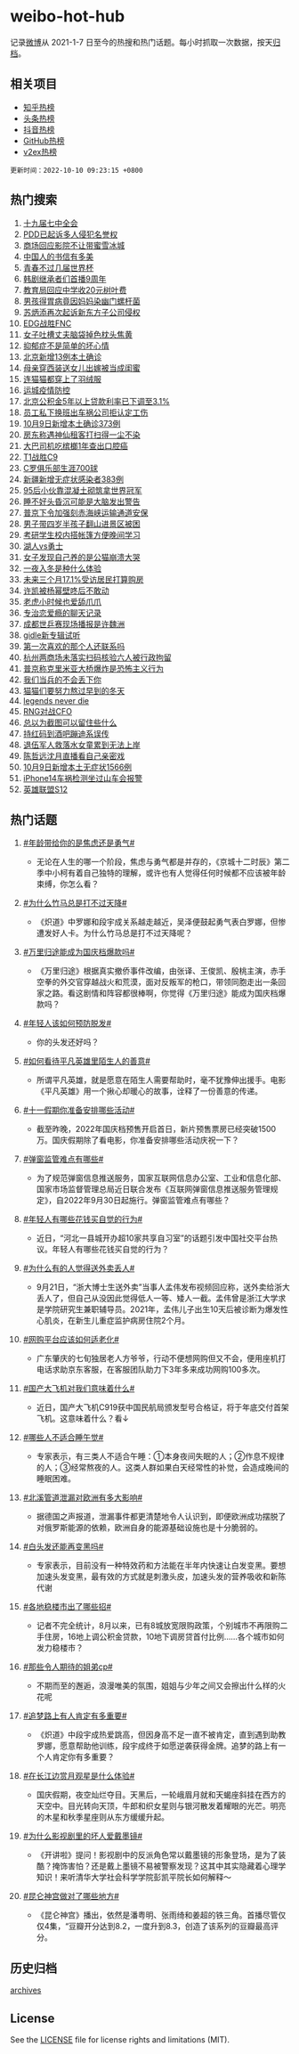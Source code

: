 # weibo-hot-hub

记录[微博](https://www.weibo.com)从 2021-1-7 日至今的热搜和热门话题。每小时抓取一次数据，按天[归档](archives)。

## 相关项目

- [知乎热榜](https://github.com/lonnyzhang423/zhihu-hot-hub)
- [头条热榜](https://github.com/lonnyzhang423/toutiao-hot-hub)
- [抖音热榜](https://github.com/lonnyzhang423/douyin-hot-hub)
- [GitHub热榜](https://github.com/lonnyzhang423/github-hot-hub)
- [v2ex热榜](https://github.com/lonnyzhang423/v2ex-hot-hub)


`更新时间：2022-10-10 09:23:15 +0800`

## 热门搜索

1. [十九届七中全会](https://m.weibo.cn/search?containerid=100103type%3D1%26t%3D10%26q%3D%23%E5%8D%81%E4%B9%9D%E5%B1%8A%E4%B8%83%E4%B8%AD%E5%85%A8%E4%BC%9A%23&stream_entry_id=51&isnewpage=1&extparam=seat%3D1%26pos%3D0%26cate%3D10103%26dgr%3D0%26filter_type%3Drealtimehot%26c_type%3D51%26display_time%3D1665364994%26pre_seqid%3D166536499448499958246&luicode=10000011&lfid=106003type%253D25%2526t%253D3%2526disable_hot%253D1%2526filter_type%253Drealtimehot)
1. [PDD已起诉多人侵犯名誉权](https://m.weibo.cn/search?containerid=100103type%3D1%26t%3D10%26q%3D%23PDD%E5%B7%B2%E8%B5%B7%E8%AF%89%E5%A4%9A%E4%BA%BA%E4%BE%B5%E7%8A%AF%E5%90%8D%E8%AA%89%E6%9D%83%23&stream_entry_id=31&isnewpage=1&extparam=seat%3D1%26lcate%3D5001%26pos%3D0%26cate%3D0%26flag%3D2%26band_rank%3D1%26dgr%3D0%26realpos%3D1%26filter_type%3Drealtimehot%26q%3D%2523PDD%25E5%25B7%25B2%25E8%25B5%25B7%25E8%25AF%2589%25E5%25A4%259A%25E4%25BA%25BA%25E4%25BE%25B5%25E7%258A%25AF%25E5%2590%258D%25E8%25AA%2589%25E6%259D%2583%2523%26c_type%3D31%26display_time%3D1665364994%26pre_seqid%3D166536499448499958246&luicode=10000011&lfid=106003type%253D25%2526t%253D3%2526disable_hot%253D1%2526filter_type%253Drealtimehot)
1. [商场回应影院不让带蜜雪冰城](https://m.weibo.cn/search?containerid=100103type%3D1%26t%3D10%26q%3D%23%E5%95%86%E5%9C%BA%E5%9B%9E%E5%BA%94%E5%BD%B1%E9%99%A2%E4%B8%8D%E8%AE%A9%E5%B8%A6%E8%9C%9C%E9%9B%AA%E5%86%B0%E5%9F%8E%23&stream_entry_id=31&isnewpage=1&extparam=seat%3D1%26lcate%3D5001%26pos%3D1%26cate%3D0%26flag%3D1%26band_rank%3D2%26dgr%3D0%26realpos%3D2%26filter_type%3Drealtimehot%26q%3D%2523%25E5%2595%2586%25E5%259C%25BA%25E5%259B%259E%25E5%25BA%2594%25E5%25BD%25B1%25E9%2599%25A2%25E4%25B8%258D%25E8%25AE%25A9%25E5%25B8%25A6%25E8%259C%259C%25E9%259B%25AA%25E5%2586%25B0%25E5%259F%258E%2523%26c_type%3D31%26display_time%3D1665364994%26pre_seqid%3D166536499448499958246&luicode=10000011&lfid=106003type%253D25%2526t%253D3%2526disable_hot%253D1%2526filter_type%253Drealtimehot)
1. [中国人的书信有多美](https://m.weibo.cn/search?containerid=100103type%3D1%26t%3D10%26q%3D%23%E4%B8%AD%E5%9B%BD%E4%BA%BA%E7%9A%84%E4%B9%A6%E4%BF%A1%E6%9C%89%E5%A4%9A%E7%BE%8E%23&stream_entry_id=31&isnewpage=1&extparam=seat%3D1%26lcate%3D5001%26pos%3D2%26cate%3D0%26flag%3D0%26band_rank%3D3%26dgr%3D0%26realpos%3D3%26filter_type%3Drealtimehot%26q%3D%2523%25E4%25B8%25AD%25E5%259B%25BD%25E4%25BA%25BA%25E7%259A%2584%25E4%25B9%25A6%25E4%25BF%25A1%25E6%259C%2589%25E5%25A4%259A%25E7%25BE%258E%2523%26c_type%3D31%26display_time%3D1665364994%26pre_seqid%3D166536499448499958246&luicode=10000011&lfid=106003type%253D25%2526t%253D3%2526disable_hot%253D1%2526filter_type%253Drealtimehot)
1. [青春不过几届世界杯](https://m.weibo.cn/search?containerid=100103type%3D1%26t%3D10%26q%3D%23%E9%9D%92%E6%98%A5%E4%B8%8D%E8%BF%87%E5%87%A0%E5%B1%8A%E4%B8%96%E7%95%8C%E6%9D%AF%23&stream_entry_id=31&isnewpage=1&extparam=seat%3D1%26lcate%3D5001%26pos%3D3%26cate%3D0%26adid%3D167915%26band_rank%3D4%26topic_ad%3D1%26dgr%3D0%26filter_type%3Drealtimehot%26q%3D%2523%25E9%259D%2592%25E6%2598%25A5%25E4%25B8%258D%25E8%25BF%2587%25E5%2587%25A0%25E5%25B1%258A%25E4%25B8%2596%25E7%2595%258C%25E6%259D%25AF%2523%26c_type%3D31%26display_time%3D1665364994%26pre_seqid%3D166536499448499958246&luicode=10000011&lfid=106003type%253D25%2526t%253D3%2526disable_hot%253D1%2526filter_type%253Drealtimehot)
1. [韩剧继承者们首播9周年](https://m.weibo.cn/search?containerid=100103type%3D1%26t%3D10%26q%3D%23%E9%9F%A9%E5%89%A7%E7%BB%A7%E6%89%BF%E8%80%85%E4%BB%AC%E9%A6%96%E6%92%AD9%E5%91%A8%E5%B9%B4%23&stream_entry_id=31&isnewpage=1&extparam=seat%3D1%26lcate%3D5001%26pos%3D4%26cate%3D0%26flag%3D1%26band_rank%3D4%26dgr%3D0%26realpos%3D4%26filter_type%3Drealtimehot%26q%3D%2523%25E9%259F%25A9%25E5%2589%25A7%25E7%25BB%25A7%25E6%2589%25BF%25E8%2580%2585%25E4%25BB%25AC%25E9%25A6%2596%25E6%2592%25AD9%25E5%2591%25A8%25E5%25B9%25B4%2523%26c_type%3D31%26display_time%3D1665364994%26pre_seqid%3D166536499448499958246&luicode=10000011&lfid=106003type%253D25%2526t%253D3%2526disable_hot%253D1%2526filter_type%253Drealtimehot)
1. [教育局回应中学收20元树叶费](https://m.weibo.cn/search?containerid=100103type%3D1%26t%3D10%26q%3D%23%E6%95%99%E8%82%B2%E5%B1%80%E5%9B%9E%E5%BA%94%E4%B8%AD%E5%AD%A6%E6%94%B620%E5%85%83%E6%A0%91%E5%8F%B6%E8%B4%B9%23&stream_entry_id=31&isnewpage=1&extparam=seat%3D1%26lcate%3D5001%26pos%3D5%26cate%3D0%26flag%3D0%26band_rank%3D5%26dgr%3D0%26realpos%3D5%26filter_type%3Drealtimehot%26q%3D%2523%25E6%2595%2599%25E8%2582%25B2%25E5%25B1%2580%25E5%259B%259E%25E5%25BA%2594%25E4%25B8%25AD%25E5%25AD%25A6%25E6%2594%25B620%25E5%2585%2583%25E6%25A0%2591%25E5%258F%25B6%25E8%25B4%25B9%2523%26c_type%3D31%26display_time%3D1665364994%26pre_seqid%3D166536499448499958246&luicode=10000011&lfid=106003type%253D25%2526t%253D3%2526disable_hot%253D1%2526filter_type%253Drealtimehot)
1. [男孩得胃病竟因妈妈染幽门螺杆菌](https://m.weibo.cn/search?containerid=100103type%3D1%26t%3D10%26q%3D%23%E7%94%B7%E5%AD%A9%E5%BE%97%E8%83%83%E7%97%85%E7%AB%9F%E5%9B%A0%E5%A6%88%E5%A6%88%E6%9F%93%E5%B9%BD%E9%97%A8%E8%9E%BA%E6%9D%86%E8%8F%8C%23&stream_entry_id=31&isnewpage=1&extparam=seat%3D1%26lcate%3D5001%26pos%3D6%26cate%3D0%26flag%3D0%26band_rank%3D6%26dgr%3D0%26realpos%3D6%26filter_type%3Drealtimehot%26q%3D%2523%25E7%2594%25B7%25E5%25AD%25A9%25E5%25BE%2597%25E8%2583%2583%25E7%2597%2585%25E7%25AB%259F%25E5%259B%25A0%25E5%25A6%2588%25E5%25A6%2588%25E6%259F%2593%25E5%25B9%25BD%25E9%2597%25A8%25E8%259E%25BA%25E6%259D%2586%25E8%258F%258C%2523%26c_type%3D31%26display_time%3D1665364994%26pre_seqid%3D166536499448499958246&luicode=10000011&lfid=106003type%253D25%2526t%253D3%2526disable_hot%253D1%2526filter_type%253Drealtimehot)
1. [苏炳添再次起诉新东方子公司侵权](https://m.weibo.cn/search?containerid=100103type%3D1%26t%3D10%26q%3D%23%E8%8B%8F%E7%82%B3%E6%B7%BB%E5%86%8D%E6%AC%A1%E8%B5%B7%E8%AF%89%E6%96%B0%E4%B8%9C%E6%96%B9%E5%AD%90%E5%85%AC%E5%8F%B8%E4%BE%B5%E6%9D%83%23&stream_entry_id=31&isnewpage=1&extparam=seat%3D1%26lcate%3D5001%26pos%3D7%26cate%3D0%26flag%3D0%26band_rank%3D7%26dgr%3D0%26realpos%3D7%26filter_type%3Drealtimehot%26q%3D%2523%25E8%258B%258F%25E7%2582%25B3%25E6%25B7%25BB%25E5%2586%258D%25E6%25AC%25A1%25E8%25B5%25B7%25E8%25AF%2589%25E6%2596%25B0%25E4%25B8%259C%25E6%2596%25B9%25E5%25AD%2590%25E5%2585%25AC%25E5%258F%25B8%25E4%25BE%25B5%25E6%259D%2583%2523%26c_type%3D31%26display_time%3D1665364994%26pre_seqid%3D166536499448499958246&luicode=10000011&lfid=106003type%253D25%2526t%253D3%2526disable_hot%253D1%2526filter_type%253Drealtimehot)
1. [EDG战胜FNC](https://m.weibo.cn/search?containerid=100103type%3D1%26t%3D10%26q%3D%23EDG%E6%88%98%E8%83%9CFNC%23&stream_entry_id=31&isnewpage=1&extparam=seat%3D1%26lcate%3D5001%26pos%3D8%26cate%3D0%26flag%3D1%26band_rank%3D8%26dgr%3D0%26realpos%3D8%26filter_type%3Drealtimehot%26q%3D%2523EDG%25E6%2588%2598%25E8%2583%259CFNC%2523%26c_type%3D31%26display_time%3D1665364994%26pre_seqid%3D166536499448499958246&luicode=10000011&lfid=106003type%253D25%2526t%253D3%2526disable_hot%253D1%2526filter_type%253Drealtimehot)
1. [女子吐槽丈夫脑袋掉色枕头焦黄](https://m.weibo.cn/search?containerid=100103type%3D1%26t%3D10%26q%3D%23%E5%A5%B3%E5%AD%90%E5%90%90%E6%A7%BD%E4%B8%88%E5%A4%AB%E8%84%91%E8%A2%8B%E6%8E%89%E8%89%B2%E6%9E%95%E5%A4%B4%E7%84%A6%E9%BB%84%23&stream_entry_id=31&isnewpage=1&extparam=seat%3D1%26lcate%3D5001%26pos%3D9%26cate%3D0%26flag%3D0%26band_rank%3D9%26dgr%3D0%26realpos%3D9%26filter_type%3Drealtimehot%26q%3D%2523%25E5%25A5%25B3%25E5%25AD%2590%25E5%2590%2590%25E6%25A7%25BD%25E4%25B8%2588%25E5%25A4%25AB%25E8%2584%2591%25E8%25A2%258B%25E6%258E%2589%25E8%2589%25B2%25E6%259E%2595%25E5%25A4%25B4%25E7%2584%25A6%25E9%25BB%2584%2523%26c_type%3D31%26display_time%3D1665364994%26pre_seqid%3D166536499448499958246&luicode=10000011&lfid=106003type%253D25%2526t%253D3%2526disable_hot%253D1%2526filter_type%253Drealtimehot)
1. [抑郁症不是简单的坏心情](https://m.weibo.cn/search?containerid=100103type%3D1%26t%3D10%26q%3D%23%E6%8A%91%E9%83%81%E7%97%87%E4%B8%8D%E6%98%AF%E7%AE%80%E5%8D%95%E7%9A%84%E5%9D%8F%E5%BF%83%E6%83%85%23&stream_entry_id=31&isnewpage=1&extparam=seat%3D1%26lcate%3D5001%26pos%3D10%26cate%3D0%26flag%3D1%26band_rank%3D10%26dgr%3D0%26realpos%3D10%26filter_type%3Drealtimehot%26q%3D%2523%25E6%258A%2591%25E9%2583%2581%25E7%2597%2587%25E4%25B8%258D%25E6%2598%25AF%25E7%25AE%2580%25E5%258D%2595%25E7%259A%2584%25E5%259D%258F%25E5%25BF%2583%25E6%2583%2585%2523%26c_type%3D31%26display_time%3D1665364994%26pre_seqid%3D166536499448499958246&luicode=10000011&lfid=106003type%253D25%2526t%253D3%2526disable_hot%253D1%2526filter_type%253Drealtimehot)
1. [北京新增13例本土确诊](https://m.weibo.cn/search?containerid=100103type%3D1%26t%3D10%26q%3D%23%E5%8C%97%E4%BA%AC%E6%96%B0%E5%A2%9E13%E4%BE%8B%E6%9C%AC%E5%9C%9F%E7%A1%AE%E8%AF%8A%23&stream_entry_id=31&isnewpage=1&extparam=seat%3D1%26lcate%3D5001%26pos%3D11%26cate%3D0%26flag%3D1%26band_rank%3D11%26dgr%3D0%26realpos%3D11%26filter_type%3Drealtimehot%26q%3D%2523%25E5%258C%2597%25E4%25BA%25AC%25E6%2596%25B0%25E5%25A2%259E13%25E4%25BE%258B%25E6%259C%25AC%25E5%259C%259F%25E7%25A1%25AE%25E8%25AF%258A%2523%26c_type%3D31%26display_time%3D1665364994%26pre_seqid%3D166536499448499958246&luicode=10000011&lfid=106003type%253D25%2526t%253D3%2526disable_hot%253D1%2526filter_type%253Drealtimehot)
1. [母亲穿西装送女儿出嫁被当成闺蜜](https://m.weibo.cn/search?containerid=100103type%3D1%26t%3D10%26q%3D%23%E6%AF%8D%E4%BA%B2%E7%A9%BF%E8%A5%BF%E8%A3%85%E9%80%81%E5%A5%B3%E5%84%BF%E5%87%BA%E5%AB%81%E8%A2%AB%E5%BD%93%E6%88%90%E9%97%BA%E8%9C%9C%23&stream_entry_id=31&isnewpage=1&extparam=seat%3D1%26lcate%3D5001%26pos%3D12%26cate%3D0%26flag%3D0%26band_rank%3D12%26dgr%3D0%26realpos%3D12%26filter_type%3Drealtimehot%26q%3D%2523%25E6%25AF%258D%25E4%25BA%25B2%25E7%25A9%25BF%25E8%25A5%25BF%25E8%25A3%2585%25E9%2580%2581%25E5%25A5%25B3%25E5%2584%25BF%25E5%2587%25BA%25E5%25AB%2581%25E8%25A2%25AB%25E5%25BD%2593%25E6%2588%2590%25E9%2597%25BA%25E8%259C%259C%2523%26c_type%3D31%26display_time%3D1665364994%26pre_seqid%3D166536499448499958246&luicode=10000011&lfid=106003type%253D25%2526t%253D3%2526disable_hot%253D1%2526filter_type%253Drealtimehot)
1. [连猫猫都穿上了羽绒服](https://m.weibo.cn/search?containerid=100103type%3D1%26t%3D10%26q%3D%23%E8%BF%9E%E7%8C%AB%E7%8C%AB%E9%83%BD%E7%A9%BF%E4%B8%8A%E4%BA%86%E7%BE%BD%E7%BB%92%E6%9C%8D%23&stream_entry_id=31&isnewpage=1&extparam=seat%3D1%26lcate%3D5001%26pos%3D13%26cate%3D0%26flag%3D0%26band_rank%3D13%26dgr%3D0%26realpos%3D13%26filter_type%3Drealtimehot%26q%3D%2523%25E8%25BF%259E%25E7%258C%25AB%25E7%258C%25AB%25E9%2583%25BD%25E7%25A9%25BF%25E4%25B8%258A%25E4%25BA%2586%25E7%25BE%25BD%25E7%25BB%2592%25E6%259C%258D%2523%26c_type%3D31%26display_time%3D1665364994%26pre_seqid%3D166536499448499958246&luicode=10000011&lfid=106003type%253D25%2526t%253D3%2526disable_hot%253D1%2526filter_type%253Drealtimehot)
1. [运城疫情防控](https://m.weibo.cn/search?containerid=100103type%3D1%26t%3D10%26q%3D%23%E8%BF%90%E5%9F%8E%E7%96%AB%E6%83%85%E9%98%B2%E6%8E%A7%23&stream_entry_id=31&isnewpage=1&extparam=seat%3D1%26lcate%3D5001%26pos%3D14%26cate%3D0%26flag%3D1%26band_rank%3D14%26dgr%3D0%26realpos%3D14%26filter_type%3Drealtimehot%26q%3D%2523%25E8%25BF%2590%25E5%259F%258E%25E7%2596%25AB%25E6%2583%2585%25E9%2598%25B2%25E6%258E%25A7%2523%26c_type%3D31%26display_time%3D1665364994%26pre_seqid%3D166536499448499958246&luicode=10000011&lfid=106003type%253D25%2526t%253D3%2526disable_hot%253D1%2526filter_type%253Drealtimehot)
1. [北京公积金5年以上贷款利率已下调至3.1%](https://m.weibo.cn/search?containerid=100103type%3D1%26t%3D10%26q%3D%23%E5%8C%97%E4%BA%AC%E5%85%AC%E7%A7%AF%E9%87%915%E5%B9%B4%E4%BB%A5%E4%B8%8A%E8%B4%B7%E6%AC%BE%E5%88%A9%E7%8E%87%E5%B7%B2%E4%B8%8B%E8%B0%83%E8%87%B33.1%25%23&stream_entry_id=31&isnewpage=1&extparam=seat%3D1%26lcate%3D5001%26pos%3D15%26cate%3D0%26flag%3D0%26band_rank%3D15%26dgr%3D0%26realpos%3D15%26filter_type%3Drealtimehot%26q%3D%2523%25E5%258C%2597%25E4%25BA%25AC%25E5%2585%25AC%25E7%25A7%25AF%25E9%2587%25915%25E5%25B9%25B4%25E4%25BB%25A5%25E4%25B8%258A%25E8%25B4%25B7%25E6%25AC%25BE%25E5%2588%25A9%25E7%258E%2587%25E5%25B7%25B2%25E4%25B8%258B%25E8%25B0%2583%25E8%2587%25B33.1%2525%2523%26c_type%3D31%26display_time%3D1665364994%26pre_seqid%3D166536499448499958246&luicode=10000011&lfid=106003type%253D25%2526t%253D3%2526disable_hot%253D1%2526filter_type%253Drealtimehot)
1. [员工私下换班出车祸公司拒认定工伤](https://m.weibo.cn/search?containerid=100103type%3D1%26t%3D10%26q%3D%23%E5%91%98%E5%B7%A5%E7%A7%81%E4%B8%8B%E6%8D%A2%E7%8F%AD%E5%87%BA%E8%BD%A6%E7%A5%B8%E5%85%AC%E5%8F%B8%E6%8B%92%E8%AE%A4%E5%AE%9A%E5%B7%A5%E4%BC%A4%23&stream_entry_id=31&isnewpage=1&extparam=seat%3D1%26lcate%3D5001%26pos%3D16%26cate%3D0%26flag%3D0%26band_rank%3D16%26dgr%3D0%26realpos%3D16%26filter_type%3Drealtimehot%26q%3D%2523%25E5%2591%2598%25E5%25B7%25A5%25E7%25A7%2581%25E4%25B8%258B%25E6%258D%25A2%25E7%258F%25AD%25E5%2587%25BA%25E8%25BD%25A6%25E7%25A5%25B8%25E5%2585%25AC%25E5%258F%25B8%25E6%258B%2592%25E8%25AE%25A4%25E5%25AE%259A%25E5%25B7%25A5%25E4%25BC%25A4%2523%26c_type%3D31%26display_time%3D1665364994%26pre_seqid%3D166536499448499958246&luicode=10000011&lfid=106003type%253D25%2526t%253D3%2526disable_hot%253D1%2526filter_type%253Drealtimehot)
1. [10月9日新增本土确诊373例](https://m.weibo.cn/search?containerid=100103type%3D1%26t%3D10%26q%3D%2310%E6%9C%889%E6%97%A5%E6%96%B0%E5%A2%9E%E6%9C%AC%E5%9C%9F%E7%A1%AE%E8%AF%8A373%E4%BE%8B%23&stream_entry_id=31&isnewpage=1&extparam=seat%3D1%26lcate%3D5001%26pos%3D17%26cate%3D0%26flag%3D1%26band_rank%3D17%26dgr%3D0%26realpos%3D17%26filter_type%3Drealtimehot%26q%3D%252310%25E6%259C%25889%25E6%2597%25A5%25E6%2596%25B0%25E5%25A2%259E%25E6%259C%25AC%25E5%259C%259F%25E7%25A1%25AE%25E8%25AF%258A373%25E4%25BE%258B%2523%26c_type%3D31%26display_time%3D1665364994%26pre_seqid%3D166536499448499958246&luicode=10000011&lfid=106003type%253D25%2526t%253D3%2526disable_hot%253D1%2526filter_type%253Drealtimehot)
1. [房东称遇神仙租客打扫得一尘不染](https://m.weibo.cn/search?containerid=100103type%3D1%26t%3D10%26q%3D%23%E6%88%BF%E4%B8%9C%E7%A7%B0%E9%81%87%E7%A5%9E%E4%BB%99%E7%A7%9F%E5%AE%A2%E6%89%93%E6%89%AB%E5%BE%97%E4%B8%80%E5%B0%98%E4%B8%8D%E6%9F%93%23&stream_entry_id=31&isnewpage=1&extparam=seat%3D1%26lcate%3D5001%26pos%3D18%26cate%3D0%26flag%3D0%26band_rank%3D18%26dgr%3D0%26realpos%3D18%26filter_type%3Drealtimehot%26q%3D%2523%25E6%2588%25BF%25E4%25B8%259C%25E7%25A7%25B0%25E9%2581%2587%25E7%25A5%259E%25E4%25BB%2599%25E7%25A7%259F%25E5%25AE%25A2%25E6%2589%2593%25E6%2589%25AB%25E5%25BE%2597%25E4%25B8%2580%25E5%25B0%2598%25E4%25B8%258D%25E6%259F%2593%2523%26c_type%3D31%26display_time%3D1665364994%26pre_seqid%3D166536499448499958246&luicode=10000011&lfid=106003type%253D25%2526t%253D3%2526disable_hot%253D1%2526filter_type%253Drealtimehot)
1. [大巴司机吃槟榔1年查出口腔癌](https://m.weibo.cn/search?containerid=100103type%3D1%26t%3D10%26q%3D%23%E5%A4%A7%E5%B7%B4%E5%8F%B8%E6%9C%BA%E5%90%83%E6%A7%9F%E6%A6%941%E5%B9%B4%E6%9F%A5%E5%87%BA%E5%8F%A3%E8%85%94%E7%99%8C%23&stream_entry_id=31&isnewpage=1&extparam=seat%3D1%26lcate%3D5001%26pos%3D19%26cate%3D0%26flag%3D0%26band_rank%3D19%26dgr%3D0%26realpos%3D19%26filter_type%3Drealtimehot%26q%3D%2523%25E5%25A4%25A7%25E5%25B7%25B4%25E5%258F%25B8%25E6%259C%25BA%25E5%2590%2583%25E6%25A7%259F%25E6%25A6%25941%25E5%25B9%25B4%25E6%259F%25A5%25E5%2587%25BA%25E5%258F%25A3%25E8%2585%2594%25E7%2599%258C%2523%26c_type%3D31%26display_time%3D1665364994%26pre_seqid%3D166536499448499958246&luicode=10000011&lfid=106003type%253D25%2526t%253D3%2526disable_hot%253D1%2526filter_type%253Drealtimehot)
1. [T1战胜C9](https://m.weibo.cn/search?containerid=100103type%3D1%26t%3D10%26q%3D%23T1%E6%88%98%E8%83%9CC9%23&stream_entry_id=31&isnewpage=1&extparam=seat%3D1%26lcate%3D5001%26pos%3D20%26cate%3D0%26flag%3D1%26band_rank%3D20%26dgr%3D0%26realpos%3D20%26filter_type%3Drealtimehot%26q%3D%2523T1%25E6%2588%2598%25E8%2583%259CC9%2523%26c_type%3D31%26display_time%3D1665364994%26pre_seqid%3D166536499448499958246&luicode=10000011&lfid=106003type%253D25%2526t%253D3%2526disable_hot%253D1%2526filter_type%253Drealtimehot)
1. [C罗俱乐部生涯700球](https://m.weibo.cn/search?containerid=100103type%3D1%26t%3D10%26q%3D%23C%E7%BD%97%E4%BF%B1%E4%B9%90%E9%83%A8%E7%94%9F%E6%B6%AF700%E7%90%83%23&stream_entry_id=31&isnewpage=1&extparam=seat%3D1%26lcate%3D5001%26pos%3D21%26cate%3D0%26flag%3D1%26band_rank%3D21%26dgr%3D0%26realpos%3D21%26filter_type%3Drealtimehot%26q%3D%2523C%25E7%25BD%2597%25E4%25BF%25B1%25E4%25B9%2590%25E9%2583%25A8%25E7%2594%259F%25E6%25B6%25AF700%25E7%2590%2583%2523%26c_type%3D31%26display_time%3D1665364994%26pre_seqid%3D166536499448499958246&luicode=10000011&lfid=106003type%253D25%2526t%253D3%2526disable_hot%253D1%2526filter_type%253Drealtimehot)
1. [新疆新增无症状感染者383例](https://m.weibo.cn/search?containerid=100103type%3D1%26t%3D10%26q%3D%23%E6%96%B0%E7%96%86%E6%96%B0%E5%A2%9E%E6%97%A0%E7%97%87%E7%8A%B6%E6%84%9F%E6%9F%93%E8%80%85383%E4%BE%8B%23&stream_entry_id=31&isnewpage=1&extparam=seat%3D1%26lcate%3D5001%26pos%3D22%26cate%3D0%26flag%3D0%26band_rank%3D22%26dgr%3D0%26realpos%3D22%26filter_type%3Drealtimehot%26q%3D%2523%25E6%2596%25B0%25E7%2596%2586%25E6%2596%25B0%25E5%25A2%259E%25E6%2597%25A0%25E7%2597%2587%25E7%258A%25B6%25E6%2584%259F%25E6%259F%2593%25E8%2580%2585383%25E4%25BE%258B%2523%26c_type%3D31%26display_time%3D1665364994%26pre_seqid%3D166536499448499958246&luicode=10000011&lfid=106003type%253D25%2526t%253D3%2526disable_hot%253D1%2526filter_type%253Drealtimehot)
1. [95后小伙靠混凝土砌筑拿世界冠军](https://m.weibo.cn/search?containerid=100103type%3D1%26t%3D10%26q%3D%2395%E5%90%8E%E5%B0%8F%E4%BC%99%E9%9D%A0%E6%B7%B7%E5%87%9D%E5%9C%9F%E7%A0%8C%E7%AD%91%E6%8B%BF%E4%B8%96%E7%95%8C%E5%86%A0%E5%86%9B%23&stream_entry_id=31&isnewpage=1&extparam=seat%3D1%26lcate%3D5001%26pos%3D23%26cate%3D0%26flag%3D1%26band_rank%3D23%26dgr%3D0%26realpos%3D23%26filter_type%3Drealtimehot%26q%3D%252395%25E5%2590%258E%25E5%25B0%258F%25E4%25BC%2599%25E9%259D%25A0%25E6%25B7%25B7%25E5%2587%259D%25E5%259C%259F%25E7%25A0%258C%25E7%25AD%2591%25E6%258B%25BF%25E4%25B8%2596%25E7%2595%258C%25E5%2586%25A0%25E5%2586%259B%2523%26c_type%3D31%26display_time%3D1665364994%26pre_seqid%3D166536499448499958246&luicode=10000011&lfid=106003type%253D25%2526t%253D3%2526disable_hot%253D1%2526filter_type%253Drealtimehot)
1. [睡不好头昏沉可能是大脑发出警告](https://m.weibo.cn/search?containerid=100103type%3D1%26t%3D10%26q%3D%23%E7%9D%A1%E4%B8%8D%E5%A5%BD%E5%A4%B4%E6%98%8F%E6%B2%89%E5%8F%AF%E8%83%BD%E6%98%AF%E5%A4%A7%E8%84%91%E5%8F%91%E5%87%BA%E8%AD%A6%E5%91%8A%23&stream_entry_id=31&isnewpage=1&extparam=seat%3D1%26lcate%3D5001%26pos%3D24%26cate%3D0%26flag%3D0%26band_rank%3D24%26dgr%3D0%26realpos%3D24%26filter_type%3Drealtimehot%26q%3D%2523%25E7%259D%25A1%25E4%25B8%258D%25E5%25A5%25BD%25E5%25A4%25B4%25E6%2598%258F%25E6%25B2%2589%25E5%258F%25AF%25E8%2583%25BD%25E6%2598%25AF%25E5%25A4%25A7%25E8%2584%2591%25E5%258F%2591%25E5%2587%25BA%25E8%25AD%25A6%25E5%2591%258A%2523%26c_type%3D31%26display_time%3D1665364994%26pre_seqid%3D166536499448499958246&luicode=10000011&lfid=106003type%253D25%2526t%253D3%2526disable_hot%253D1%2526filter_type%253Drealtimehot)
1. [普京下令加强刻赤海峡运输通道安保](https://m.weibo.cn/search?containerid=100103type%3D1%26t%3D10%26q%3D%23%E6%99%AE%E4%BA%AC%E4%B8%8B%E4%BB%A4%E5%8A%A0%E5%BC%BA%E5%88%BB%E8%B5%A4%E6%B5%B7%E5%B3%A1%E8%BF%90%E8%BE%93%E9%80%9A%E9%81%93%E5%AE%89%E4%BF%9D%23&stream_entry_id=31&isnewpage=1&extparam=seat%3D1%26lcate%3D5001%26pos%3D25%26cate%3D0%26flag%3D0%26band_rank%3D25%26dgr%3D0%26realpos%3D25%26filter_type%3Drealtimehot%26q%3D%2523%25E6%2599%25AE%25E4%25BA%25AC%25E4%25B8%258B%25E4%25BB%25A4%25E5%258A%25A0%25E5%25BC%25BA%25E5%2588%25BB%25E8%25B5%25A4%25E6%25B5%25B7%25E5%25B3%25A1%25E8%25BF%2590%25E8%25BE%2593%25E9%2580%259A%25E9%2581%2593%25E5%25AE%2589%25E4%25BF%259D%2523%26c_type%3D31%26display_time%3D1665364994%26pre_seqid%3D166536499448499958246&luicode=10000011&lfid=106003type%253D25%2526t%253D3%2526disable_hot%253D1%2526filter_type%253Drealtimehot)
1. [男子带四岁半孩子翻山进景区被困](https://m.weibo.cn/search?containerid=100103type%3D1%26t%3D10%26q%3D%23%E7%94%B7%E5%AD%90%E5%B8%A6%E5%9B%9B%E5%B2%81%E5%8D%8A%E5%AD%A9%E5%AD%90%E7%BF%BB%E5%B1%B1%E8%BF%9B%E6%99%AF%E5%8C%BA%E8%A2%AB%E5%9B%B0%23&stream_entry_id=31&isnewpage=1&extparam=seat%3D1%26lcate%3D5001%26pos%3D26%26cate%3D0%26flag%3D0%26band_rank%3D26%26dgr%3D0%26realpos%3D26%26filter_type%3Drealtimehot%26q%3D%2523%25E7%2594%25B7%25E5%25AD%2590%25E5%25B8%25A6%25E5%259B%259B%25E5%25B2%2581%25E5%258D%258A%25E5%25AD%25A9%25E5%25AD%2590%25E7%25BF%25BB%25E5%25B1%25B1%25E8%25BF%259B%25E6%2599%25AF%25E5%258C%25BA%25E8%25A2%25AB%25E5%259B%25B0%2523%26c_type%3D31%26display_time%3D1665364994%26pre_seqid%3D166536499448499958246&luicode=10000011&lfid=106003type%253D25%2526t%253D3%2526disable_hot%253D1%2526filter_type%253Drealtimehot)
1. [考研学生校内搭帐篷方便晚间学习](https://m.weibo.cn/search?containerid=100103type%3D1%26t%3D10%26q%3D%23%E8%80%83%E7%A0%94%E5%AD%A6%E7%94%9F%E6%A0%A1%E5%86%85%E6%90%AD%E5%B8%90%E7%AF%B7%E6%96%B9%E4%BE%BF%E6%99%9A%E9%97%B4%E5%AD%A6%E4%B9%A0%23&stream_entry_id=31&isnewpage=1&extparam=seat%3D1%26lcate%3D5001%26pos%3D27%26cate%3D0%26flag%3D0%26band_rank%3D27%26dgr%3D0%26realpos%3D27%26filter_type%3Drealtimehot%26q%3D%2523%25E8%2580%2583%25E7%25A0%2594%25E5%25AD%25A6%25E7%2594%259F%25E6%25A0%25A1%25E5%2586%2585%25E6%2590%25AD%25E5%25B8%2590%25E7%25AF%25B7%25E6%2596%25B9%25E4%25BE%25BF%25E6%2599%259A%25E9%2597%25B4%25E5%25AD%25A6%25E4%25B9%25A0%2523%26c_type%3D31%26display_time%3D1665364994%26pre_seqid%3D166536499448499958246&luicode=10000011&lfid=106003type%253D25%2526t%253D3%2526disable_hot%253D1%2526filter_type%253Drealtimehot)
1. [湖人vs勇士](https://m.weibo.cn/search?containerid=100103type%3D1%26t%3D10%26q%3D%23%E6%B9%96%E4%BA%BAvs%E5%8B%87%E5%A3%AB%23&stream_entry_id=31&isnewpage=1&extparam=seat%3D1%26lcate%3D5001%26pos%3D28%26cate%3D0%26flag%3D1%26band_rank%3D28%26dgr%3D0%26realpos%3D28%26filter_type%3Drealtimehot%26q%3D%2523%25E6%25B9%2596%25E4%25BA%25BAvs%25E5%258B%2587%25E5%25A3%25AB%2523%26c_type%3D31%26display_time%3D1665364994%26pre_seqid%3D166536499448499958246&luicode=10000011&lfid=106003type%253D25%2526t%253D3%2526disable_hot%253D1%2526filter_type%253Drealtimehot)
1. [女子发现自己养的是公猫崩溃大哭](https://m.weibo.cn/search?containerid=100103type%3D1%26t%3D10%26q%3D%23%E5%A5%B3%E5%AD%90%E5%8F%91%E7%8E%B0%E8%87%AA%E5%B7%B1%E5%85%BB%E7%9A%84%E6%98%AF%E5%85%AC%E7%8C%AB%E5%B4%A9%E6%BA%83%E5%A4%A7%E5%93%AD%23&stream_entry_id=31&isnewpage=1&extparam=seat%3D1%26lcate%3D5001%26pos%3D29%26cate%3D0%26flag%3D0%26band_rank%3D29%26dgr%3D0%26realpos%3D29%26filter_type%3Drealtimehot%26q%3D%2523%25E5%25A5%25B3%25E5%25AD%2590%25E5%258F%2591%25E7%258E%25B0%25E8%2587%25AA%25E5%25B7%25B1%25E5%2585%25BB%25E7%259A%2584%25E6%2598%25AF%25E5%2585%25AC%25E7%258C%25AB%25E5%25B4%25A9%25E6%25BA%2583%25E5%25A4%25A7%25E5%2593%25AD%2523%26c_type%3D31%26display_time%3D1665364994%26pre_seqid%3D166536499448499958246&luicode=10000011&lfid=106003type%253D25%2526t%253D3%2526disable_hot%253D1%2526filter_type%253Drealtimehot)
1. [一夜入冬是种什么体验](https://m.weibo.cn/search?containerid=100103type%3D1%26t%3D10%26q%3D%23%E4%B8%80%E5%A4%9C%E5%85%A5%E5%86%AC%E6%98%AF%E7%A7%8D%E4%BB%80%E4%B9%88%E4%BD%93%E9%AA%8C%23&stream_entry_id=31&isnewpage=1&extparam=seat%3D1%26lcate%3D5001%26pos%3D30%26cate%3D0%26flag%3D0%26band_rank%3D30%26dgr%3D0%26realpos%3D30%26filter_type%3Drealtimehot%26q%3D%2523%25E4%25B8%2580%25E5%25A4%259C%25E5%2585%25A5%25E5%2586%25AC%25E6%2598%25AF%25E7%25A7%258D%25E4%25BB%2580%25E4%25B9%2588%25E4%25BD%2593%25E9%25AA%258C%2523%26c_type%3D31%26display_time%3D1665364994%26pre_seqid%3D166536499448499958246&luicode=10000011&lfid=106003type%253D25%2526t%253D3%2526disable_hot%253D1%2526filter_type%253Drealtimehot)
1. [未来三个月17.1%受访居民打算购房](https://m.weibo.cn/search?containerid=100103type%3D1%26t%3D10%26q%3D%23%E6%9C%AA%E6%9D%A5%E4%B8%89%E4%B8%AA%E6%9C%8817.1%25%E5%8F%97%E8%AE%BF%E5%B1%85%E6%B0%91%E6%89%93%E7%AE%97%E8%B4%AD%E6%88%BF%23&stream_entry_id=31&isnewpage=1&extparam=seat%3D1%26lcate%3D5001%26pos%3D31%26cate%3D0%26flag%3D1%26band_rank%3D31%26dgr%3D0%26realpos%3D31%26filter_type%3Drealtimehot%26q%3D%2523%25E6%259C%25AA%25E6%259D%25A5%25E4%25B8%2589%25E4%25B8%25AA%25E6%259C%258817.1%2525%25E5%258F%2597%25E8%25AE%25BF%25E5%25B1%2585%25E6%25B0%2591%25E6%2589%2593%25E7%25AE%2597%25E8%25B4%25AD%25E6%2588%25BF%2523%26c_type%3D31%26display_time%3D1665364994%26pre_seqid%3D166536499448499958246&luicode=10000011&lfid=106003type%253D25%2526t%253D3%2526disable_hot%253D1%2526filter_type%253Drealtimehot)
1. [许凯被杨幂壁咚后不敢动](https://m.weibo.cn/search?containerid=100103type%3D1%26t%3D10%26q%3D%23%E8%AE%B8%E5%87%AF%E8%A2%AB%E6%9D%A8%E5%B9%82%E5%A3%81%E5%92%9A%E5%90%8E%E4%B8%8D%E6%95%A2%E5%8A%A8%23&stream_entry_id=31&isnewpage=1&extparam=seat%3D1%26lcate%3D5001%26pos%3D32%26cate%3D0%26flag%3D0%26band_rank%3D32%26dgr%3D0%26realpos%3D32%26filter_type%3Drealtimehot%26q%3D%2523%25E8%25AE%25B8%25E5%2587%25AF%25E8%25A2%25AB%25E6%259D%25A8%25E5%25B9%2582%25E5%25A3%2581%25E5%2592%259A%25E5%2590%258E%25E4%25B8%258D%25E6%2595%25A2%25E5%258A%25A8%2523%26c_type%3D31%26display_time%3D1665364994%26pre_seqid%3D166536499448499958246&luicode=10000011&lfid=106003type%253D25%2526t%253D3%2526disable_hot%253D1%2526filter_type%253Drealtimehot)
1. [老虎小时候也爱舔爪爪](https://m.weibo.cn/search?containerid=100103type%3D1%26t%3D10%26q%3D%23%E8%80%81%E8%99%8E%E5%B0%8F%E6%97%B6%E5%80%99%E4%B9%9F%E7%88%B1%E8%88%94%E7%88%AA%E7%88%AA%23&stream_entry_id=31&isnewpage=1&extparam=seat%3D1%26lcate%3D5001%26pos%3D33%26cate%3D0%26flag%3D0%26band_rank%3D33%26dgr%3D0%26realpos%3D33%26filter_type%3Drealtimehot%26q%3D%2523%25E8%2580%2581%25E8%2599%258E%25E5%25B0%258F%25E6%2597%25B6%25E5%2580%2599%25E4%25B9%259F%25E7%2588%25B1%25E8%2588%2594%25E7%2588%25AA%25E7%2588%25AA%2523%26c_type%3D31%26display_time%3D1665364994%26pre_seqid%3D166536499448499958246&luicode=10000011&lfid=106003type%253D25%2526t%253D3%2526disable_hot%253D1%2526filter_type%253Drealtimehot)
1. [专治恋爱瘾的聊天记录](https://m.weibo.cn/search?containerid=100103type%3D1%26t%3D10%26q%3D%23%E4%B8%93%E6%B2%BB%E6%81%8B%E7%88%B1%E7%98%BE%E7%9A%84%E8%81%8A%E5%A4%A9%E8%AE%B0%E5%BD%95%23&stream_entry_id=31&isnewpage=1&extparam=seat%3D1%26lcate%3D5001%26pos%3D34%26cate%3D0%26flag%3D0%26band_rank%3D34%26dgr%3D0%26realpos%3D34%26filter_type%3Drealtimehot%26q%3D%2523%25E4%25B8%2593%25E6%25B2%25BB%25E6%2581%258B%25E7%2588%25B1%25E7%2598%25BE%25E7%259A%2584%25E8%2581%258A%25E5%25A4%25A9%25E8%25AE%25B0%25E5%25BD%2595%2523%26c_type%3D31%26display_time%3D1665364994%26pre_seqid%3D166536499448499958246&luicode=10000011&lfid=106003type%253D25%2526t%253D3%2526disable_hot%253D1%2526filter_type%253Drealtimehot)
1. [成都世乒赛现场播报是许魏洲](https://m.weibo.cn/search?containerid=100103type%3D1%26t%3D10%26q%3D%23%E6%88%90%E9%83%BD%E4%B8%96%E4%B9%92%E8%B5%9B%E7%8E%B0%E5%9C%BA%E6%92%AD%E6%8A%A5%E6%98%AF%E8%AE%B8%E9%AD%8F%E6%B4%B2%23&stream_entry_id=31&isnewpage=1&extparam=seat%3D1%26lcate%3D5001%26pos%3D35%26cate%3D0%26flag%3D1%26band_rank%3D35%26dgr%3D0%26realpos%3D35%26filter_type%3Drealtimehot%26q%3D%2523%25E6%2588%2590%25E9%2583%25BD%25E4%25B8%2596%25E4%25B9%2592%25E8%25B5%259B%25E7%258E%25B0%25E5%259C%25BA%25E6%2592%25AD%25E6%258A%25A5%25E6%2598%25AF%25E8%25AE%25B8%25E9%25AD%258F%25E6%25B4%25B2%2523%26c_type%3D31%26display_time%3D1665364994%26pre_seqid%3D166536499448499958246&luicode=10000011&lfid=106003type%253D25%2526t%253D3%2526disable_hot%253D1%2526filter_type%253Drealtimehot)
1. [gidle新专辑试听](https://m.weibo.cn/search?containerid=100103type%3D1%26t%3D10%26q%3D%23gidle%E6%96%B0%E4%B8%93%E8%BE%91%E8%AF%95%E5%90%AC%23&stream_entry_id=31&isnewpage=1&extparam=seat%3D1%26lcate%3D5001%26pos%3D36%26cate%3D0%26flag%3D1%26band_rank%3D36%26dgr%3D0%26realpos%3D36%26filter_type%3Drealtimehot%26q%3D%2523gidle%25E6%2596%25B0%25E4%25B8%2593%25E8%25BE%2591%25E8%25AF%2595%25E5%2590%25AC%2523%26c_type%3D31%26display_time%3D1665364994%26pre_seqid%3D166536499448499958246&luicode=10000011&lfid=106003type%253D25%2526t%253D3%2526disable_hot%253D1%2526filter_type%253Drealtimehot)
1. [第一次喜欢的那个人还联系吗](https://m.weibo.cn/search?containerid=100103type%3D1%26t%3D10%26q%3D%23%E7%AC%AC%E4%B8%80%E6%AC%A1%E5%96%9C%E6%AC%A2%E7%9A%84%E9%82%A3%E4%B8%AA%E4%BA%BA%E8%BF%98%E8%81%94%E7%B3%BB%E5%90%97%23&stream_entry_id=31&isnewpage=1&extparam=seat%3D1%26lcate%3D5001%26pos%3D37%26cate%3D0%26flag%3D0%26band_rank%3D37%26dgr%3D0%26realpos%3D37%26filter_type%3Drealtimehot%26q%3D%2523%25E7%25AC%25AC%25E4%25B8%2580%25E6%25AC%25A1%25E5%2596%259C%25E6%25AC%25A2%25E7%259A%2584%25E9%2582%25A3%25E4%25B8%25AA%25E4%25BA%25BA%25E8%25BF%2598%25E8%2581%2594%25E7%25B3%25BB%25E5%2590%2597%2523%26c_type%3D31%26display_time%3D1665364994%26pre_seqid%3D166536499448499958246&luicode=10000011&lfid=106003type%253D25%2526t%253D3%2526disable_hot%253D1%2526filter_type%253Drealtimehot)
1. [杭州两商场未落实扫码核验六人被行政拘留](https://m.weibo.cn/search?containerid=100103type%3D1%26t%3D10%26q%3D%23%E6%9D%AD%E5%B7%9E%E4%B8%A4%E5%95%86%E5%9C%BA%E6%9C%AA%E8%90%BD%E5%AE%9E%E6%89%AB%E7%A0%81%E6%A0%B8%E9%AA%8C%E5%85%AD%E4%BA%BA%E8%A2%AB%E8%A1%8C%E6%94%BF%E6%8B%98%E7%95%99%23&stream_entry_id=31&isnewpage=1&extparam=seat%3D1%26lcate%3D5001%26pos%3D38%26cate%3D0%26flag%3D0%26band_rank%3D38%26dgr%3D0%26realpos%3D38%26filter_type%3Drealtimehot%26q%3D%2523%25E6%259D%25AD%25E5%25B7%259E%25E4%25B8%25A4%25E5%2595%2586%25E5%259C%25BA%25E6%259C%25AA%25E8%2590%25BD%25E5%25AE%259E%25E6%2589%25AB%25E7%25A0%2581%25E6%25A0%25B8%25E9%25AA%258C%25E5%2585%25AD%25E4%25BA%25BA%25E8%25A2%25AB%25E8%25A1%258C%25E6%2594%25BF%25E6%258B%2598%25E7%2595%2599%2523%26c_type%3D31%26display_time%3D1665364994%26pre_seqid%3D166536499448499958246&luicode=10000011&lfid=106003type%253D25%2526t%253D3%2526disable_hot%253D1%2526filter_type%253Drealtimehot)
1. [普京称克里米亚大桥爆炸是恐怖主义行为](https://m.weibo.cn/search?containerid=100103type%3D1%26t%3D10%26q%3D%23%E6%99%AE%E4%BA%AC%E7%A7%B0%E5%85%8B%E9%87%8C%E7%B1%B3%E4%BA%9A%E5%A4%A7%E6%A1%A5%E7%88%86%E7%82%B8%E6%98%AF%E6%81%90%E6%80%96%E4%B8%BB%E4%B9%89%E8%A1%8C%E4%B8%BA%23&stream_entry_id=31&isnewpage=1&extparam=seat%3D1%26lcate%3D5001%26pos%3D39%26cate%3D0%26flag%3D1%26band_rank%3D39%26dgr%3D0%26realpos%3D39%26filter_type%3Drealtimehot%26q%3D%2523%25E6%2599%25AE%25E4%25BA%25AC%25E7%25A7%25B0%25E5%2585%258B%25E9%2587%258C%25E7%25B1%25B3%25E4%25BA%259A%25E5%25A4%25A7%25E6%25A1%25A5%25E7%2588%2586%25E7%2582%25B8%25E6%2598%25AF%25E6%2581%2590%25E6%2580%2596%25E4%25B8%25BB%25E4%25B9%2589%25E8%25A1%258C%25E4%25B8%25BA%2523%26c_type%3D31%26display_time%3D1665364994%26pre_seqid%3D166536499448499958246&luicode=10000011&lfid=106003type%253D25%2526t%253D3%2526disable_hot%253D1%2526filter_type%253Drealtimehot)
1. [我们当兵的不会丢下你](https://m.weibo.cn/search?containerid=100103type%3D1%26t%3D10%26q%3D%23%E6%88%91%E4%BB%AC%E5%BD%93%E5%85%B5%E7%9A%84%E4%B8%8D%E4%BC%9A%E4%B8%A2%E4%B8%8B%E4%BD%A0%23&stream_entry_id=31&isnewpage=1&extparam=seat%3D1%26lcate%3D5001%26pos%3D40%26cate%3D0%26flag%3D0%26band_rank%3D40%26dgr%3D0%26realpos%3D40%26filter_type%3Drealtimehot%26q%3D%2523%25E6%2588%2591%25E4%25BB%25AC%25E5%25BD%2593%25E5%2585%25B5%25E7%259A%2584%25E4%25B8%258D%25E4%25BC%259A%25E4%25B8%25A2%25E4%25B8%258B%25E4%25BD%25A0%2523%26c_type%3D31%26display_time%3D1665364994%26pre_seqid%3D166536499448499958246&luicode=10000011&lfid=106003type%253D25%2526t%253D3%2526disable_hot%253D1%2526filter_type%253Drealtimehot)
1. [猫猫们要努力熬过早到的冬天](https://m.weibo.cn/search?containerid=100103type%3D1%26t%3D10%26q%3D%23%E7%8C%AB%E7%8C%AB%E4%BB%AC%E8%A6%81%E5%8A%AA%E5%8A%9B%E7%86%AC%E8%BF%87%E6%97%A9%E5%88%B0%E7%9A%84%E5%86%AC%E5%A4%A9%23&stream_entry_id=31&isnewpage=1&extparam=seat%3D1%26lcate%3D5001%26pos%3D41%26cate%3D0%26flag%3D0%26band_rank%3D41%26dgr%3D0%26realpos%3D41%26filter_type%3Drealtimehot%26q%3D%2523%25E7%258C%25AB%25E7%258C%25AB%25E4%25BB%25AC%25E8%25A6%2581%25E5%258A%25AA%25E5%258A%259B%25E7%2586%25AC%25E8%25BF%2587%25E6%2597%25A9%25E5%2588%25B0%25E7%259A%2584%25E5%2586%25AC%25E5%25A4%25A9%2523%26c_type%3D31%26display_time%3D1665364994%26pre_seqid%3D166536499448499958246&luicode=10000011&lfid=106003type%253D25%2526t%253D3%2526disable_hot%253D1%2526filter_type%253Drealtimehot)
1. [legends never die](https://m.weibo.cn/search?containerid=100103type%3D1%26t%3D10%26q%3Dlegends+never+die&stream_entry_id=31&isnewpage=1&extparam=seat%3D1%26lcate%3D5001%26pos%3D42%26cate%3D0%26flag%3D0%26band_rank%3D42%26dgr%3D0%26realpos%3D42%26filter_type%3Drealtimehot%26q%3Dlegends%2520never%2520die%26c_type%3D31%26display_time%3D1665364994%26pre_seqid%3D166536499448499958246&luicode=10000011&lfid=106003type%253D25%2526t%253D3%2526disable_hot%253D1%2526filter_type%253Drealtimehot)
1. [RNG对战CFO](https://m.weibo.cn/search?containerid=100103type%3D1%26t%3D10%26q%3D%23RNG%E5%AF%B9%E6%88%98CFO%23&stream_entry_id=31&isnewpage=1&extparam=seat%3D1%26lcate%3D5001%26pos%3D43%26cate%3D0%26flag%3D1%26band_rank%3D43%26dgr%3D0%26realpos%3D43%26filter_type%3Drealtimehot%26q%3D%2523RNG%25E5%25AF%25B9%25E6%2588%2598CFO%2523%26c_type%3D31%26display_time%3D1665364994%26pre_seqid%3D166536499448499958246&luicode=10000011&lfid=106003type%253D25%2526t%253D3%2526disable_hot%253D1%2526filter_type%253Drealtimehot)
1. [总以为截图可以留住些什么](https://m.weibo.cn/search?containerid=100103type%3D1%26t%3D10%26q%3D%23%E6%80%BB%E4%BB%A5%E4%B8%BA%E6%88%AA%E5%9B%BE%E5%8F%AF%E4%BB%A5%E7%95%99%E4%BD%8F%E4%BA%9B%E4%BB%80%E4%B9%88%23&stream_entry_id=31&isnewpage=1&extparam=seat%3D1%26lcate%3D5001%26pos%3D44%26cate%3D0%26flag%3D0%26band_rank%3D44%26dgr%3D0%26realpos%3D44%26filter_type%3Drealtimehot%26q%3D%2523%25E6%2580%25BB%25E4%25BB%25A5%25E4%25B8%25BA%25E6%2588%25AA%25E5%259B%25BE%25E5%258F%25AF%25E4%25BB%25A5%25E7%2595%2599%25E4%25BD%258F%25E4%25BA%259B%25E4%25BB%2580%25E4%25B9%2588%2523%26c_type%3D31%26display_time%3D1665364994%26pre_seqid%3D166536499448499958246&luicode=10000011&lfid=106003type%253D25%2526t%253D3%2526disable_hot%253D1%2526filter_type%253Drealtimehot)
1. [持红码到酒吧蹦迪系误传](https://m.weibo.cn/search?containerid=100103type%3D1%26t%3D10%26q%3D%23%E6%8C%81%E7%BA%A2%E7%A0%81%E5%88%B0%E9%85%92%E5%90%A7%E8%B9%A6%E8%BF%AA%E7%B3%BB%E8%AF%AF%E4%BC%A0%23&stream_entry_id=31&isnewpage=1&extparam=seat%3D1%26lcate%3D5001%26pos%3D45%26cate%3D0%26flag%3D0%26band_rank%3D45%26dgr%3D0%26realpos%3D45%26filter_type%3Drealtimehot%26q%3D%2523%25E6%258C%2581%25E7%25BA%25A2%25E7%25A0%2581%25E5%2588%25B0%25E9%2585%2592%25E5%2590%25A7%25E8%25B9%25A6%25E8%25BF%25AA%25E7%25B3%25BB%25E8%25AF%25AF%25E4%25BC%25A0%2523%26c_type%3D31%26display_time%3D1665364994%26pre_seqid%3D166536499448499958246&luicode=10000011&lfid=106003type%253D25%2526t%253D3%2526disable_hot%253D1%2526filter_type%253Drealtimehot)
1. [退伍军人救落水女童累到无法上岸](https://m.weibo.cn/search?containerid=100103type%3D1%26t%3D10%26q%3D%23%E9%80%80%E4%BC%8D%E5%86%9B%E4%BA%BA%E6%95%91%E8%90%BD%E6%B0%B4%E5%A5%B3%E7%AB%A5%E7%B4%AF%E5%88%B0%E6%97%A0%E6%B3%95%E4%B8%8A%E5%B2%B8%23&stream_entry_id=31&isnewpage=1&extparam=seat%3D1%26lcate%3D5001%26pos%3D46%26cate%3D0%26flag%3D1%26band_rank%3D46%26dgr%3D0%26realpos%3D46%26filter_type%3Drealtimehot%26q%3D%2523%25E9%2580%2580%25E4%25BC%258D%25E5%2586%259B%25E4%25BA%25BA%25E6%2595%2591%25E8%2590%25BD%25E6%25B0%25B4%25E5%25A5%25B3%25E7%25AB%25A5%25E7%25B4%25AF%25E5%2588%25B0%25E6%2597%25A0%25E6%25B3%2595%25E4%25B8%258A%25E5%25B2%25B8%2523%26c_type%3D31%26display_time%3D1665364994%26pre_seqid%3D166536499448499958246&luicode=10000011&lfid=106003type%253D25%2526t%253D3%2526disable_hot%253D1%2526filter_type%253Drealtimehot)
1. [陈哲远沈月直播看自己亲密戏](https://m.weibo.cn/search?containerid=100103type%3D1%26t%3D10%26q%3D%23%E9%99%88%E5%93%B2%E8%BF%9C%E6%B2%88%E6%9C%88%E7%9B%B4%E6%92%AD%E7%9C%8B%E8%87%AA%E5%B7%B1%E4%BA%B2%E5%AF%86%E6%88%8F%23&stream_entry_id=31&isnewpage=1&extparam=seat%3D1%26lcate%3D5001%26pos%3D47%26cate%3D0%26flag%3D0%26band_rank%3D47%26dgr%3D0%26realpos%3D47%26filter_type%3Drealtimehot%26q%3D%2523%25E9%2599%2588%25E5%2593%25B2%25E8%25BF%259C%25E6%25B2%2588%25E6%259C%2588%25E7%259B%25B4%25E6%2592%25AD%25E7%259C%258B%25E8%2587%25AA%25E5%25B7%25B1%25E4%25BA%25B2%25E5%25AF%2586%25E6%2588%258F%2523%26c_type%3D31%26display_time%3D1665364994%26pre_seqid%3D166536499448499958246&luicode=10000011&lfid=106003type%253D25%2526t%253D3%2526disable_hot%253D1%2526filter_type%253Drealtimehot)
1. [10月9日新增本土无症状1566例](https://m.weibo.cn/search?containerid=100103type%3D1%26t%3D10%26q%3D%2310%E6%9C%889%E6%97%A5%E6%96%B0%E5%A2%9E%E6%9C%AC%E5%9C%9F%E6%97%A0%E7%97%87%E7%8A%B61566%E4%BE%8B%23&stream_entry_id=31&isnewpage=1&extparam=seat%3D1%26lcate%3D5001%26pos%3D48%26cate%3D0%26flag%3D1%26band_rank%3D48%26dgr%3D0%26realpos%3D48%26filter_type%3Drealtimehot%26q%3D%252310%25E6%259C%25889%25E6%2597%25A5%25E6%2596%25B0%25E5%25A2%259E%25E6%259C%25AC%25E5%259C%259F%25E6%2597%25A0%25E7%2597%2587%25E7%258A%25B61566%25E4%25BE%258B%2523%26c_type%3D31%26display_time%3D1665364994%26pre_seqid%3D166536499448499958246&luicode=10000011&lfid=106003type%253D25%2526t%253D3%2526disable_hot%253D1%2526filter_type%253Drealtimehot)
1. [iPhone14车祸检测坐过山车会报警](https://m.weibo.cn/search?containerid=100103type%3D1%26t%3D10%26q%3D%23iPhone14%E8%BD%A6%E7%A5%B8%E6%A3%80%E6%B5%8B%E5%9D%90%E8%BF%87%E5%B1%B1%E8%BD%A6%E4%BC%9A%E6%8A%A5%E8%AD%A6%23&stream_entry_id=31&isnewpage=1&extparam=seat%3D1%26lcate%3D5001%26pos%3D49%26cate%3D0%26flag%3D1%26band_rank%3D49%26dgr%3D0%26realpos%3D49%26filter_type%3Drealtimehot%26q%3D%2523iPhone14%25E8%25BD%25A6%25E7%25A5%25B8%25E6%25A3%2580%25E6%25B5%258B%25E5%259D%2590%25E8%25BF%2587%25E5%25B1%25B1%25E8%25BD%25A6%25E4%25BC%259A%25E6%258A%25A5%25E8%25AD%25A6%2523%26c_type%3D31%26display_time%3D1665364994%26pre_seqid%3D166536499448499958246&luicode=10000011&lfid=106003type%253D25%2526t%253D3%2526disable_hot%253D1%2526filter_type%253Drealtimehot)
1. [英雄联盟S12](https://m.weibo.cn/search?containerid=100103type%3D1%26t%3D10%26q%3D%E8%8B%B1%E9%9B%84%E8%81%94%E7%9B%9FS12&stream_entry_id=31&isnewpage=1&extparam=seat%3D1%26lcate%3D5001%26pos%3D50%26cate%3D0%26flag%3D0%26band_rank%3D50%26dgr%3D0%26realpos%3D50%26filter_type%3Drealtimehot%26q%3D%25E8%258B%25B1%25E9%259B%2584%25E8%2581%2594%25E7%259B%259FS12%26c_type%3D31%26display_time%3D1665364994%26pre_seqid%3D166536499448499958246&luicode=10000011&lfid=106003type%253D25%2526t%253D3%2526disable_hot%253D1%2526filter_type%253Drealtimehot)

## 热门话题

1. [#年龄带给你的是焦虑还是勇气#](https://m.weibo.cn/search?containerid=231522type%3D1%26t%3D10%26q%3D%23%E5%B9%B4%E9%BE%84%E5%B8%A6%E7%BB%99%E4%BD%A0%E7%9A%84%E6%98%AF%E7%84%A6%E8%99%91%E8%BF%98%E6%98%AF%E5%8B%87%E6%B0%94%23&stream_entry_id=128&isnewpage=1&extparam=seat%3D1%26lcate%3D5004%26pos%3D1-0-0%26unitid%3D1664619638229%26cate%3D5004%26dgr%3D0%26c_type%3D128%26display_time%3D1665364995%26pre_seqid%3D16653649958260234776356&luicode=10000011&lfid=231648_-_4)
    - 无论在人生的哪一个阶段，焦虑与勇气都是并存的，《京城十二时辰》第二季中小柯有着自己独特的理解，或许也有人觉得任何时候都不应该被年龄束缚，你怎么看？

1. [#为什么竹马总是打不过天降#](https://m.weibo.cn/search?containerid=231522type%3D1%26t%3D10%26q%3D%23%E4%B8%BA%E4%BB%80%E4%B9%88%E7%AB%B9%E9%A9%AC%E6%80%BB%E6%98%AF%E6%89%93%E4%B8%8D%E8%BF%87%E5%A4%A9%E9%99%8D%23&stream_entry_id=128&isnewpage=1&extparam=seat%3D1%26lcate%3D5004%26pos%3D1-0-1%26unitid%3D1664771724501%26cate%3D5004%26dgr%3D0%26c_type%3D128%26display_time%3D1665364995%26pre_seqid%3D16653649958260234776356&luicode=10000011&lfid=231648_-_4)
    - 《炽道》中罗娜和段宇成关系越走越近，吴泽便鼓起勇气表白罗娜，但惨遭发好人卡。为什么竹马总是打不过天降呢？

1. [#万里归途能成为国庆档爆款吗#](https://m.weibo.cn/search?containerid=231522type%3D1%26t%3D10%26q%3D%23%E4%B8%87%E9%87%8C%E5%BD%92%E9%80%94%E8%83%BD%E6%88%90%E4%B8%BA%E5%9B%BD%E5%BA%86%E6%A1%A3%E7%88%86%E6%AC%BE%E5%90%97%23&stream_entry_id=128&isnewpage=1&extparam=seat%3D1%26lcate%3D5004%26pos%3D1-0-2%26unitid%3D44847%26cate%3D5004%26dgr%3D0%26c_type%3D128%26display_time%3D1665364995%26pre_seqid%3D16653649958260234776356&luicode=10000011&lfid=231648_-_4)
    - 《万里归途》根据真实撤侨事件改编，由张译、王俊凯、殷桃主演，赤手空拳的外交官穿越战火和荒漠，面对反叛军的枪口，带领同胞走出一条回家之路。看这剧情和阵容都很棒啊，你觉得《万里归途》能成为国庆档爆款吗？

1. [#年轻人该如何预防脱发#](https://m.weibo.cn/search?containerid=231522type%3D1%26t%3D10%26q%3D%23%E5%B9%B4%E8%BD%BB%E4%BA%BA%E8%AF%A5%E5%A6%82%E4%BD%95%E9%A2%84%E9%98%B2%E8%84%B1%E5%8F%91%23&stream_entry_id=128&isnewpage=1&extparam=seat%3D1%26lcate%3D5004%26pos%3D1-0-3%26unitid%3D44834%26cate%3D5004%26dgr%3D0%26c_type%3D128%26display_time%3D1665364995%26pre_seqid%3D16653649958260234776356&luicode=10000011&lfid=231648_-_4)
    - 你的头发还好吗？

1. [#如何看待平凡英雄里陌生人的善意#](https://m.weibo.cn/search?containerid=231522type%3D1%26t%3D10%26q%3D%23%E5%A6%82%E4%BD%95%E7%9C%8B%E5%BE%85%E5%B9%B3%E5%87%A1%E8%8B%B1%E9%9B%84%E9%87%8C%E9%99%8C%E7%94%9F%E4%BA%BA%E7%9A%84%E5%96%84%E6%84%8F%23&stream_entry_id=128&isnewpage=1&extparam=seat%3D1%26lcate%3D5004%26pos%3D1-0-4%26unitid%3D1664717126325%26cate%3D5004%26dgr%3D0%26c_type%3D128%26display_time%3D1665364995%26pre_seqid%3D16653649958260234776356&luicode=10000011&lfid=231648_-_4)
    - 所谓平凡英雄，就是愿意在陌生人需要帮助时，毫不犹豫伸出援手。电影《平凡英雄》用一个揪心却暖心的故事，诠释了一份善意的传递。

1. [#十一假期你准备安排哪些活动#](https://m.weibo.cn/search?containerid=231522type%3D1%26t%3D10%26q%3D%23%E5%8D%81%E4%B8%80%E5%81%87%E6%9C%9F%E4%BD%A0%E5%87%86%E5%A4%87%E5%AE%89%E6%8E%92%E5%93%AA%E4%BA%9B%E6%B4%BB%E5%8A%A8%23&stream_entry_id=128&isnewpage=1&extparam=seat%3D1%26lcate%3D5004%26pos%3D1-0-5%26unitid%3D44829%26cate%3D5004%26dgr%3D0%26c_type%3D128%26display_time%3D1665364995%26pre_seqid%3D16653649958260234776356&luicode=10000011&lfid=231648_-_4)
    - 截至昨晚，2022年国庆档预售开启首日，新片预售票房已经突破1500万。国庆假期除了看电影，你准备安排哪些活动庆祝一下？

1. [#弹窗监管难点有哪些#](https://m.weibo.cn/search?containerid=231522type%3D1%26t%3D10%26q%3D%23%E5%BC%B9%E7%AA%97%E7%9B%91%E7%AE%A1%E9%9A%BE%E7%82%B9%E6%9C%89%E5%93%AA%E4%BA%9B%23&stream_entry_id=128&isnewpage=1&extparam=seat%3D1%26lcate%3D5004%26pos%3D1-0-6%26unitid%3D44839%26cate%3D5004%26dgr%3D0%26c_type%3D128%26display_time%3D1665364995%26pre_seqid%3D16653649958260234776356&luicode=10000011&lfid=231648_-_4)
    - 为了规范弹窗信息推送服务，国家互联网信息办公室、工业和信息化部、国家市场监督管理总局近日联合发布《互联网弹窗信息推送服务管理规定》，自2022年9月30日起施行。弹窗监管难点有哪些？

1. [#年轻人有哪些花钱买自觉的行为#](https://m.weibo.cn/search?containerid=231522type%3D1%26t%3D10%26q%3D%23%E5%B9%B4%E8%BD%BB%E4%BA%BA%E6%9C%89%E5%93%AA%E4%BA%9B%E8%8A%B1%E9%92%B1%E4%B9%B0%E8%87%AA%E8%A7%89%E7%9A%84%E8%A1%8C%E4%B8%BA%23&stream_entry_id=128&isnewpage=1&extparam=seat%3D1%26lcate%3D5004%26pos%3D1-0-7%26unitid%3D44838%26cate%3D5004%26dgr%3D0%26c_type%3D128%26display_time%3D1665364995%26pre_seqid%3D16653649958260234776356&luicode=10000011&lfid=231648_-_4)
    - 近日，“河北一县城开办超10家共享自习室”的话题引发中国社交平台热议。年轻人有哪些花钱买自觉的行为？

1. [#为什么有的人觉得送外卖丢人#](https://m.weibo.cn/search?containerid=231522type%3D1%26t%3D10%26q%3D%23%E4%B8%BA%E4%BB%80%E4%B9%88%E6%9C%89%E7%9A%84%E4%BA%BA%E8%A7%89%E5%BE%97%E9%80%81%E5%A4%96%E5%8D%96%E4%B8%A2%E4%BA%BA%23&stream_entry_id=128&isnewpage=1&extparam=seat%3D1%26lcate%3D5004%26pos%3D1-0-8%26unitid%3D44828%26cate%3D5004%26dgr%3D0%26c_type%3D128%26display_time%3D1665364995%26pre_seqid%3D16653649958260234776356&luicode=10000011&lfid=231648_-_4)
    - 9月21日，“浙大博士生送外卖”当事人孟伟发布视频回应称，送外卖给浙大丢人了，但自己从没因此觉得低人一等、矮人一截。孟伟曾是浙江大学求是学院研究生兼职辅导员。2021年，孟伟儿子出生10天后被诊断为爆发性心肌炎，在新生儿重症监护病房住院2个月。

1. [#网购平台应该如何适老化#](https://m.weibo.cn/search?containerid=231522type%3D1%26t%3D10%26q%3D%23%E7%BD%91%E8%B4%AD%E5%B9%B3%E5%8F%B0%E5%BA%94%E8%AF%A5%E5%A6%82%E4%BD%95%E9%80%82%E8%80%81%E5%8C%96%23&stream_entry_id=128&isnewpage=1&extparam=seat%3D1%26lcate%3D5004%26pos%3D1-0-9%26unitid%3D44831%26cate%3D5004%26dgr%3D0%26c_type%3D128%26display_time%3D1665364995%26pre_seqid%3D16653649958260234776356&luicode=10000011&lfid=231648_-_4)
    - 广东肇庆的七旬独居老人方爷爷，行动不便想网购但又不会，便用座机打电话求助京东客服，在客服团队助力下3年多来成功网购100多次。

1. [#国产大飞机对我们意味着什么#](https://m.weibo.cn/search?containerid=231522type%3D1%26t%3D10%26q%3D%23%E5%9B%BD%E4%BA%A7%E5%A4%A7%E9%A3%9E%E6%9C%BA%E5%AF%B9%E6%88%91%E4%BB%AC%E6%84%8F%E5%91%B3%E7%9D%80%E4%BB%80%E4%B9%88%23&stream_entry_id=128&isnewpage=1&extparam=seat%3D1%26lcate%3D5004%26pos%3D1-0-10%26unitid%3D1664783133342%26cate%3D5004%26dgr%3D0%26c_type%3D128%26display_time%3D1665364995%26pre_seqid%3D16653649958260234776356&luicode=10000011&lfid=231648_-_4)
    - 近日，国产大飞机C919获中国民航局颁发型号合格证，将于年底交付首架飞机。这意味着什么？看↓

1. [#哪些人不适合睡午觉#](https://m.weibo.cn/search?containerid=231522type%3D1%26t%3D10%26q%3D%23%E5%93%AA%E4%BA%9B%E4%BA%BA%E4%B8%8D%E9%80%82%E5%90%88%E7%9D%A1%E5%8D%88%E8%A7%89%23&stream_entry_id=128&isnewpage=1&extparam=seat%3D1%26lcate%3D5004%26pos%3D1-0-11%26unitid%3D44843%26cate%3D5004%26dgr%3D0%26c_type%3D128%26display_time%3D1665364995%26pre_seqid%3D16653649958260234776356&luicode=10000011&lfid=231648_-_4)
    - 专家表示，有三类人不适合午睡：①本身夜间失眠的人；②作息不规律的人；③经常熬夜的人。这类人群如果白天经常性的补觉，会造成晚间的睡眠困难。

1. [#北溪管道泄漏对欧洲有多大影响#](https://m.weibo.cn/search?containerid=231522type%3D1%26t%3D10%26q%3D%23%E5%8C%97%E6%BA%AA%E7%AE%A1%E9%81%93%E6%B3%84%E6%BC%8F%E5%AF%B9%E6%AC%A7%E6%B4%B2%E6%9C%89%E5%A4%9A%E5%A4%A7%E5%BD%B1%E5%93%8D%23&stream_entry_id=128&isnewpage=1&extparam=seat%3D1%26lcate%3D5004%26pos%3D1-0-12%26unitid%3D44832%26cate%3D5004%26dgr%3D0%26c_type%3D128%26display_time%3D1665364995%26pre_seqid%3D16653649958260234776356&luicode=10000011&lfid=231648_-_4)
    - 据德国之声报道，泄漏事件都更清楚地令人认识到，即便欧洲成功摆脱了对俄罗斯能源的依赖，欧洲自身的能源基础设施也是十分脆弱的。

1. [#白头发还能再变黑吗#](https://m.weibo.cn/search?containerid=231522type%3D1%26t%3D10%26q%3D%23%E7%99%BD%E5%A4%B4%E5%8F%91%E8%BF%98%E8%83%BD%E5%86%8D%E5%8F%98%E9%BB%91%E5%90%97%23&stream_entry_id=128&isnewpage=1&extparam=seat%3D1%26lcate%3D5004%26pos%3D1-0-13%26unitid%3D44830%26cate%3D5004%26dgr%3D0%26c_type%3D128%26display_time%3D1665364995%26pre_seqid%3D16653649958260234776356&luicode=10000011&lfid=231648_-_4)
    - 专家表示，目前没有一种特效药和方法能在半年内快速让白发变黑。要想加速头发变黑，最有效的方式就是刺激头皮，加速头发的营养吸收和新陈代谢

1. [#各地稳楼市出了哪些招#](https://m.weibo.cn/search?containerid=231522type%3D1%26t%3D10%26q%3D%23%E5%90%84%E5%9C%B0%E7%A8%B3%E6%A5%BC%E5%B8%82%E5%87%BA%E4%BA%86%E5%93%AA%E4%BA%9B%E6%8B%9B%23&stream_entry_id=128&isnewpage=1&extparam=seat%3D1%26lcate%3D5004%26pos%3D1-0-14%26unitid%3D44840%26cate%3D5004%26dgr%3D0%26c_type%3D128%26display_time%3D1665364995%26pre_seqid%3D16653649958260234776356&luicode=10000011&lfid=231648_-_4)
    - 记者不完全统计，8月以来，已有8城放宽限购政策，个别城市不再限购二手住房，16地上调公积金贷款，10地下调房贷首付比例……各个城市如何发力稳楼市？

1. [#那些令人期待的姐弟cp#](https://m.weibo.cn/search?containerid=231522type%3D1%26t%3D10%26q%3D%23%E9%82%A3%E4%BA%9B%E4%BB%A4%E4%BA%BA%E6%9C%9F%E5%BE%85%E7%9A%84%E5%A7%90%E5%BC%9Fcp%23&stream_entry_id=128&isnewpage=1&extparam=seat%3D1%26lcate%3D5004%26pos%3D1-0-15%26unitid%3D44846%26cate%3D5004%26dgr%3D0%26c_type%3D128%26display_time%3D1665364995%26pre_seqid%3D16653649958260234776356&luicode=10000011&lfid=231648_-_4)
    - 不期而至的邂逅，浪漫唯美的氛围，姐姐与少年之间又会擦出什么样的火花呢

1. [#追梦路上有人肯定有多重要#](https://m.weibo.cn/search?containerid=231522type%3D1%26t%3D10%26q%3D%23%E8%BF%BD%E6%A2%A6%E8%B7%AF%E4%B8%8A%E6%9C%89%E4%BA%BA%E8%82%AF%E5%AE%9A%E6%9C%89%E5%A4%9A%E9%87%8D%E8%A6%81%23&stream_entry_id=128&isnewpage=1&extparam=seat%3D1%26lcate%3D5004%26pos%3D1-0-16%26unitid%3D1664625637915%26cate%3D5004%26dgr%3D0%26c_type%3D128%26display_time%3D1665364995%26pre_seqid%3D16653649958260234776356&luicode=10000011&lfid=231648_-_4)
    - 《炽道》中段宇成热爱跳高，但因身高不足一直不被肯定，直到遇到助教罗娜，愿意帮助他训练，段宇成终于如愿逆袭获得金牌。追梦的路上有一个人肯定你有多重要？

1. [#在长江边赏月观星是什么体验#](https://m.weibo.cn/search?containerid=231522type%3D1%26t%3D10%26q%3D%23%E5%9C%A8%E9%95%BF%E6%B1%9F%E8%BE%B9%E8%B5%8F%E6%9C%88%E8%A7%82%E6%98%9F%E6%98%AF%E4%BB%80%E4%B9%88%E4%BD%93%E9%AA%8C%23&stream_entry_id=128&isnewpage=1&extparam=seat%3D1%26lcate%3D5004%26pos%3D1-0-17%26unitid%3D1664715621418%26cate%3D5004%26dgr%3D0%26c_type%3D128%26display_time%3D1665364995%26pre_seqid%3D16653649958260234776356&luicode=10000011&lfid=231648_-_4)
    - 国庆假期，夜空灿烂夺目。天黑后，一轮峨眉月就和天蝎座斜挂在西方的天空中。目光转向天顶，牛郎和织女星则与银河散发着耀眼的光芒。明亮的木星和秋季星座则从东方缓缓升起。

1. [#为什么影视剧里的坏人爱戴墨镜#](https://m.weibo.cn/search?containerid=231522type%3D1%26t%3D10%26q%3D%23%E4%B8%BA%E4%BB%80%E4%B9%88%E5%BD%B1%E8%A7%86%E5%89%A7%E9%87%8C%E7%9A%84%E5%9D%8F%E4%BA%BA%E7%88%B1%E6%88%B4%E5%A2%A8%E9%95%9C%23&stream_entry_id=128&isnewpage=1&extparam=seat%3D1%26lcate%3D5004%26pos%3D1-0-18%26unitid%3D44848%26cate%3D5004%26dgr%3D0%26c_type%3D128%26display_time%3D1665364995%26pre_seqid%3D16653649958260234776356&luicode=10000011&lfid=231648_-_4)
    - 《开讲啦》提问！影视剧中的反派角色常以戴墨镜的形象登场，是为了装酷？掩饰害怕？还是戴上墨镜不易被警察发现？这其中其实隐藏着心理学知识！来听清华大学社会科学学院彭凯平院长如何解释～

1. [#昆仑神宫做对了哪些地方#](https://m.weibo.cn/search?containerid=231522type%3D1%26t%3D10%26q%3D%23%E6%98%86%E4%BB%91%E7%A5%9E%E5%AE%AB%E5%81%9A%E5%AF%B9%E4%BA%86%E5%93%AA%E4%BA%9B%E5%9C%B0%E6%96%B9%23&stream_entry_id=128&isnewpage=1&extparam=seat%3D1%26lcate%3D5004%26pos%3D1-0-19%26unitid%3D44841%26cate%3D5004%26dgr%3D0%26c_type%3D128%26display_time%3D1665364995%26pre_seqid%3D16653649958260234776356&luicode=10000011&lfid=231648_-_4)
    - 《昆仑神宫》播出，依然是潘粤明、张雨绮和姜超的铁三角。首播尽管仅仅4集，“豆瓣开分达到8.2，一度升到8.3，创造了该系列的豆瓣最高评分。


## 历史归档

[archives](archives)

## License

See the [LICENSE](LICENSE) file for license rights and limitations (MIT).
